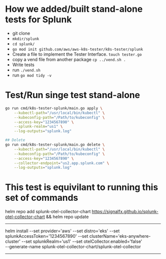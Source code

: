 
# How we added/built stand-alone tests for Splunk

- git clone 
- `mkdir/splunk`
- `cd splunk/`
- `go mod init github.com/aws/aws-k8s-tester/k8s-tester/splunk`
- Create a file to implement the Tester Interface.   `touch tester.go`
- copy a vend file from another package    `cp ../vend.sh .`
- Write tests
- run  `./vend.sh`
- run  `go mod tidy -v`


# Test/Run singe test stand-alone
```bash
go run cmd/k8s-tester-splunk/main.go apply \
    --kubectl-path="/usr/local/bin/kubectl" \
    --kubeconfig-path="/Path/to/kubeconfig" \
    --access-key="1234567890" \
    --splunk-realm="us1" \
    --log-outputs="splunk.log"

## Delete
go run cmd/k8s-tester-splunk/main.go delete \
    --kubectl-path="/usr/local/bin/kubectl" \
    --kubeconfig-path="/Path/to/kubeconfig" \
    --access-key="1234567890" \
    --collector-endpoint="us2.app.splunk.com" \
    --log-outputs="splunk.log"
```

# This test is equivilant to running this set of commands

helm repo add splunk-otel-collector-chart https://signalfx.github.io/splunk-otel-collector-chart && helm repo update

---

helm install 
--set provider='aws' 
--set distro='eks' 
--set splunkAccessToken='1234567890' 
--set clusterName='eks-anywhere-cluster' 
--set splunkRealm='us1' 
--set otelCollector.enabled='false'  
--generate-name splunk-otel-collector-chart/splunk-otel-collector

---